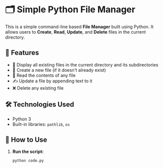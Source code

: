 # 🗂️ Simple Python File Manager

This is a simple command-line based **File Manager** built using Python. It allows users to **Create**, **Read**, **Update**, and **Delete** files in the current directory.

## 🚀 Features

- 📁 Display all existing files in the current directory and its subdirectories
- 📝 Create a new file (if it doesn't already exist)
- 📖 Read the contents of any file
- ✍️ Update a file by appending text to it
- ❌ Delete any existing file

## 🛠️ Technologies Used

- Python 3
- Built-in libraries: `pathlib`, `os`

## 📌 How to Use

1. **Run the script:**
   ```bash
   python code.py
